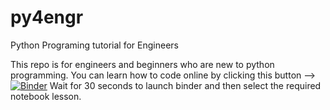 # py4engr
Python Programing tutorial for Engineers

This repo is for engineers and beginners who are new to python programming. 
You can learn how to code online by clicking this button --> [![Binder](https://mybinder.org/badge_logo.svg)](https://mybinder.org/v2/gh/fslurrehman/py4engr/HEAD)
Wait for 30 seconds to launch binder and then select the required notebook lesson. 
